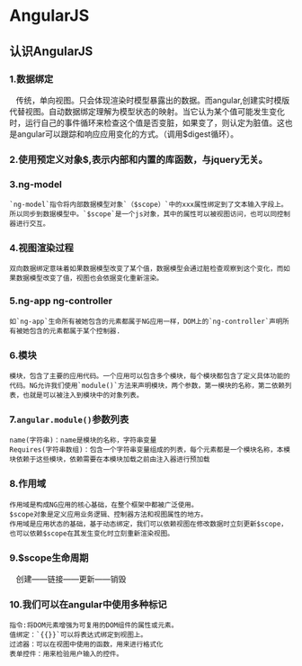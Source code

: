 # AngularJS
## 认识AngularJS
### 1.数据绑定
    传统，单向视图。只会体现渲染时模型暴露出的数据。而angular,创建实时模版代替视图。自动数据绑定理解为模型状态的映射。当它认为某个值可能发生变化时，运行自己的事件循环来检查这个值是否变脏，如果变了，则认定为脏值。这也是angular可以跟踪和响应应用变化的方式。（调用$digest循环）。<br>
### 2.使用预定义对象$,表示内部和内置的库函数，与jquery无关。
### 3.ng-model<br>
    `ng-model`指令将内部数据模型对象`（$scope）`中的xxx属性绑定到了文本输入字段上。所以同步到数据模型中。`$scope`是一个js对象，其中的属性可以被视图访问，也可以同控制器进行交互。
### 4.视图渲染过程
    双向数据绑定意味着如果数据模型改变了某个值，数据模型会通过脏检查观察到这个变化，而如果数据模型改变了值，视图也会依据变化重新渲染。
### 5.ng-app ng-controller
    如`ng-app`生命所有被她包含的元素都属于NG应用一样，DOM上的`ng-controller`声明所有被她包含的元素都属于某个控制器.
### 6.模块
    模块，包含了主要的应用代码。一个应用可以包含多个模块，每个模块都包含了定义具体功能的代码。NG允许我们使用`module()`方法来声明模块，两个参数，第一模块的名称，第二依赖列表，也就是可以被注入到模块中的对象列表。
### 7.`angular.module()`参数列表
    name(字符串)：name是模块的名称，字符串变量
    Requires(字符串数组)：包含一个字符串变量组成的列表，每个元素都是一个模块名称，本模块依赖于这些模块，依赖需要在本模块加载之前由注入器进行预加载
### 8.作用域
    作用域是构成NG应用的核心基础，在整个框架中都被广泛使用。
    $scope对象是定义应用业务逻辑、控制器方法和视图属性的地方。
    作用域是应用状态的基础，基于动态绑定，我们可以依赖视图在修改数据时立刻更新$scope，也可以依赖$scope在其发生变化时立刻重新渲染视图。
### 9.$scope生命周期
    创建——链接——更新——销毁
### 10.我们可以在angular中使用多种标记
    指令:将DOM元素增强为可复用的DOM组件的属性或元素。
    值绑定：`{{}}`可以将表达式绑定到视图上。
    过滤器：可以在视图中使用的函数，用来进行格式化
    表单控件：用来检验用户输入的控件。
  
